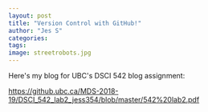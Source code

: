 ```yaml
---
layout: post
title: "Version Control with GitHub!"
author: "Jes S"
categories:
tags:
image: streetrobots.jpg
---
```


Here's my blog for UBC's DSCI 542 blog assignment:

https://github.ubc.ca/MDS-2018-19/DSCI_542_lab2_jess354/blob/master/542%20lab2.pdf
